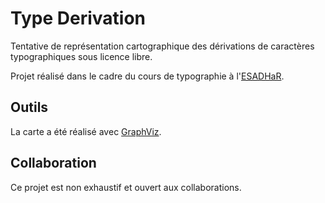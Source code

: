 # Type Derivation

Tentative de représentation cartographique des dérivations de caractères typographiques sous licence libre.

Projet réalisé dans le cadre du cours de typographie à l'[ESADHaR](http://www.esadhar.fr). 

## Outils

La carte a été réalisé avec [GraphViz](http://graphviz.org/). 

## Collaboration

Ce projet est non exhaustif et ouvert aux collaborations. 
